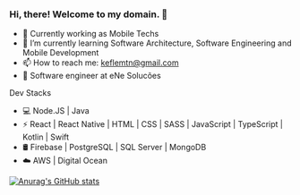 ### Hi, there! Welcome to my domain. 👋

<!--
**KeflemTrindade/KeflemTrindade** is a ✨ _special_ ✨ repository because its `README.md` (this file) appears on your GitHub profile.

Here are some ideas to get you started:
-->

- 🔭 Currently working as Mobile Techs
- 🌱 I’m currently learning Software Architecture, Software Engineering and Mobile Development 
- 📫 How to reach me: keflemtn@gmail.com
- 💼 Software engineer at eNe Solucões

 Dev Stacks
 
- 💻 Node.JS | Java
- ⚡ React | React Native | HTML | CSS | SASS | JavaScript | TypeScript | Kotlin | Swift
- 🛢  Firebase | PostgreSQL | SQL Server | MongoDB
- ☁️ AWS | Digital Ocean


<p dir="auto"><a target="_blank" rel="noopener noreferrer" href="https://camo.githubusercontent.com/051cb84f4bdc45b88c1b1c7ac4e1978ecc90f1538af5c1af019ec49adb8feda2/68747470733a2f2f6769746875622d726561646d652d73746174732e76657263656c2e6170702f6170693f757365726e616d653d4252454e302d4d4f52414953267468656d653d7261646963616c"><img src="https://camo.githubusercontent.com/051cb84f4bdc45b88c1b1c7ac4e1978ecc90f1538af5c1af019ec49adb8feda2/68747470733a2f2f6769746875622d726561646d652d73746174732e76657263656c2e6170702f6170693f757365726e616d653d4252454e302d4d4f52414953267468656d653d7261646963616c" alt="Anurag's GitHub stats" data-canonical-src="https://github-readme-stats.vercel.app/api?username=KeflemTrindade&amp;theme=radical" style="max-width: 100%;"></a></p>
